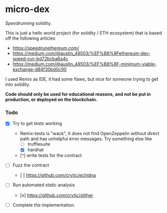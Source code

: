 # micro-dex
_Speedrunning_ solidity.

This is just a hello world project (for solidity / ETH ecosystem) that is based off the following articles 
- https://speedrunethereum.com/
- https://medium.com/@austin_48503/%EF%B8%8Fethereum-dev-speed-run-bd72bcba6a4c
- https://medium.com/@austin_48503/%EF%B8%8F-minimum-viable-exchange-d84f30bd0c90

I used Remix as IDE, it had some flaws, but nice for someone trying to get into solidity.

**Code should only be used for educational reasons, and not be put in production, or deployed on the blockchain.**

### Todo
- [x] Try to get tests working
    - Remix-tests is "wack", it does not find OpenZeppelin without direct path and has unhelpful error messages. Try something else like  
        - [ ] trufflesuite
        - [x] hardhat
    - [^] write tests for the contract

- [ ] Fuzz the contract
    - [ ] https://github.com/crytic/echidna

- [ ] Run automated static analysis
    - [x] https://github.com/crytic/slither

- [ ] Complete the implementation.


